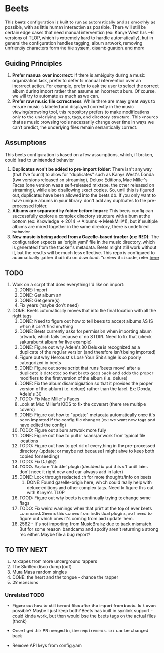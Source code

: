 # Beets

This beets configuration is built to run as automatically and as smoothly as possible, with as little human interaction as possible. There will still be certain edge cases that need manual intervention (ex: Kanye West has ~6 versions of TLOP, which is extremely hard to handle automatically), but in general the configuration handles tagging, album artwork, removing unfriendly characters form the file system, disambiguation, and more

## Guiding Principles

1. **Prefer manual over incorrect**: If there is ambiguity during a music organization task, prefer to defer to manual intervention over an incorrect action. For example, prefer to ask the user to select the correct album during import rather than assume an incorrect album. Of course, we will try to automate as much as we can.
2. **Prefer raw music file correctness**: While there are many great ways to ensure music is labeled and displayed correctly in the music viewing/browsing tool, this repository prefers to make modifications only to the underlying songs, tags, and directory structure. This ensures that as music browsing tools necessarily change over time in ways we can't predict, the underlying files remain semantically correct.

## Assumptions

This beets configuration is based on a few assumptions, which, if broken, could lead to unintended behavior

1. **Duplicates won't be added to pre-import folder**: There isn't any way (that I've found) to allow for "duplicates" such as Kanye West's Donda (two versions released on streaming), Deluxe Editions, Mac Miller's Faces (one version was a self-released mixtape, the other released on streaming), while also disallowing exact copies. So, until this is figured out, duplicates have been allowed into the beets db. If you only want to have unique albums in your library, don't add any duplicates to the pre-processed folder.
2. **Albums are separated by folder before import**: This beets config can successfully explore a complex directory structure with album at the bottom (ex: Knxwledge -> 2014 -> Albums -> MeekMillV1), but if multiple albums are mixed together in the same directory, there is undefined behavior.
3. **New music is being added from a Gazelle-based tracker (ex: RED)**: The configuration expects an 'origin.yaml' 
file in the music directory, which is generated from the tracker's metadata. Beets might still work without it, but the results will be much less effective. This repo is configured to automatically gather that info on download. To view that code, refer [here](../qBittorrent/README.md#features)

## TODO

1. Work on a script that does everything I'd like on import:
   1. DONE: Import
   2. DONE: Get album art
   3. DONE: Get genre(s)
   4. Fix years (maybe don't need)
2. DONE: Beets automatically moves that into the final location with all the right tags
   1. DONE: Need to figure out how to tell beets to accept albums AS IS when it can't find anything
   2. DONE: Beets currently asks for permission when importing album artwork, which fails because of no STDIN. Need to fix that (check sakuraburst album for live example)
   3. DONE: Figure out why Adele's 30 Deluxe is recognized as a duplicate of the regular version (and therefore isn't being imported)
   4. Figure out why Herobust's Lose Your Shit single is so poorly categorized in beets
   5. DONE: Figure out some script that runs 'beets move' after a duplicate is detected so that beets goes back and adds the proper modifiers to the first version of the album (i.e. deluxe)
   6. DONE: Fix the album disambiguation so that it provides the proper version of the ablum (i.e. deluxe) rather than the label. Ex: Donda, Adele's 30
   7. TODO: Fix Mac Miller's Faces
   8. Look at Mac Miller's KIDS to fix the coverart (there are multiple covers)
   9. DONE: Figure out how to "update" metadata automatically once it's been imported if the config file changes (ex: we want new tags and have edited the config)
   10. TODO: Figure out album artwork more fully
   11. DONE: Figure out how to pull in scans/artwork from typical file locations
   12. TODO: Figure out how to get rid of everything in the pre-processed directory (update: or maybe not because I might ahve to keep both copied for seeding)
   13. TODO: Fix DJ @@
   14. TODO: Explore 'ftintitle' plugin (decided to put this off until later. don't need it right now and can always add in later)
   15. DONE: Look through redacted.ch for more thoughts/info on beets
       1. DONE: Found gazelle-origin here, which could really help with deluxe editions and other complex tags. Need to figure this out with Kanye's TLOP
   16. TOOD: Figure out why beets is continually trying to change some flags
   17. TODO: Fix weird warnings when that print at the top of ever beets command. Seems this comes from individual plugins, so I need to figure out which ones it's coming from and update them.
   18. 2562 - It's not importing from MusicBrainz due to track mismatch. But for some reason, bandcamp and spotify aren't returning a strong rec either. Maybe file a bug report?

## TO TRY NEXT

1. Mixtapes from more underground rappers
2. The Skrillex disco dump (oof)
3. Mura Masa random singles
4. DONE: the heart and the tongue - chance the rapper
5. 28 mansions

### Unrelated TODO

* Figure out how to still torrent files after the import from beets. Is it even possible? Maybe I just keep both? Beets has built in symlink support - could kinda work, but then would lose the beets tags on the actual files (thonk)

* Once I get this PR merged in, the `requirements.txt` can be changed back

* Remove API keys from config.yaml
